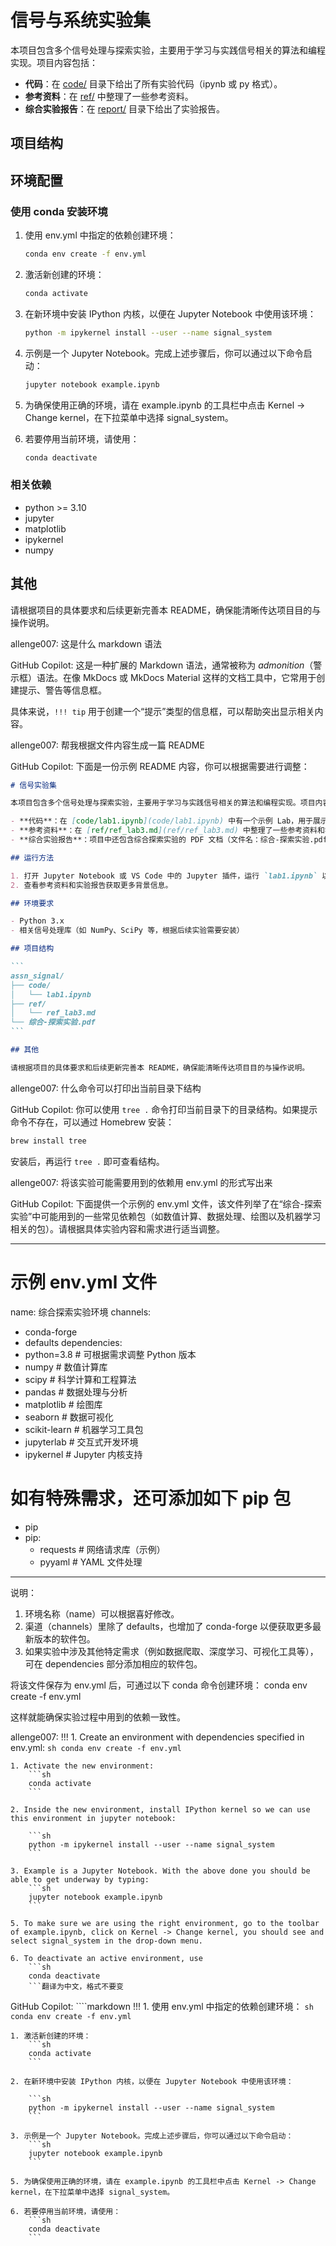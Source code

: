 # 信号与系统实验集

本项目包含多个信号处理与探索实验，主要用于学习与实践信号相关的算法和编程实现。项目内容包括：

- **代码**：在 [code/](code/) 目录下给出了所有实验代码（ipynb 或 py 格式）。
- **参考资料**：在 [ref/](references/) 中整理了一些参考资料。
- **综合实验报告**：在 [report/](report/) 目录下给出了实验报告。

## 项目结构

<!-- readme-tree start -->
<!-- readme-tree end -->

## 环境配置

### 使用 conda 安装环境

1. 使用 env.yml 中指定的依赖创建环境：
    ```sh
    conda env create -f env.yml
    ```

2. 激活新创建的环境：
    ```sh
    conda activate
    ```
    
3. 在新环境中安装 IPython 内核，以便在 Jupyter Notebook 中使用该环境： 

    ```sh
    python -m ipykernel install --user --name signal_system
    ```

4. 示例是一个 Jupyter Notebook。完成上述步骤后，你可以通过以下命令启动：
    ```sh
    jupyter notebook example.ipynb
    ```
    
5. 为确保使用正确的环境，请在 example.ipynb 的工具栏中点击 Kernel -> Change kernel，在下拉菜单中选择 signal_system。

6. 若要停用当前环境，请使用：
    ```sh
    conda deactivate
    ```

### 相关依赖

- python >= 3.10
- jupyter
- matplotlib
- ipykernel
- numpy

## 其他

请根据项目的具体要求和后续更新完善本 README，确保能清晰传达项目目的与操作说明。

allenge007: 这是什么 markdown 语法

GitHub Copilot: 这是一种扩展的 Markdown 语法，通常被称为 *admonition*（警示框）语法。在像 MkDocs 或 MkDocs Material 这样的文档工具中，它常用于创建提示、警告等信息框。

具体来说，`!!! tip` 用于创建一个“提示”类型的信息框，可以帮助突出显示相关内容。

allenge007: 帮我根据文件内容生成一篇 README

GitHub Copilot: 下面是一份示例 README 内容，你可以根据需要进行调整：

````markdown
# 信号实验集

本项目包含多个信号处理与探索实验，主要用于学习与实践信号相关的算法和编程实现。项目内容包括：

- **代码**：在 [code/lab1.ipynb](code/lab1.ipynb) 中有一个示例 Lab，用于展示基础的 Python 编程（例如打印 "hello, world"）。
- **参考资料**：在 [ref/ref_lab3.md](ref/ref_lab3.md) 中整理了一些参考资料和学习笔记。
- **综合实验报告**：项目中还包含综合探索实验的 PDF 文档（文件名：综合-探索实验.pdf），详细描述了实验过程和结果。

## 运行方法

1. 打开 Jupyter Notebook 或 VS Code 中的 Jupyter 插件，运行 `lab1.ipynb` 以体验实验示例。
2. 查看参考资料和实验报告获取更多背景信息。

## 环境要求

- Python 3.x
- 相关信号处理库（如 NumPy、SciPy 等，根据后续实验需要安装）

## 项目结构

```
assn_signal/
├── code/
│   └── lab1.ipynb
├── ref/
│   └── ref_lab3.md
└── 综合-探索实验.pdf
```

## 其他

请根据项目的具体要求和后续更新完善本 README，确保能清晰传达项目目的与操作说明。
````

allenge007: 什么命令可以打印出当前目录下结构

GitHub Copilot: 你可以使用 `tree .` 命令打印当前目录下的目录结构。如果提示命令不存在，可以通过 Homebrew 安装：

````bash
brew install tree
````

安装后，再运行 `tree .` 即可查看结构。

allenge007: 将该实验可能需要用到的依赖用 env.yml 的形式写出来

GitHub Copilot: 下面提供一个示例的 env.yml 文件，该文件列举了在“综合-探索实验”中可能用到的一些常见依赖包（如数值计算、数据处理、绘图以及机器学习相关的包）。请根据具体实验内容和需求进行适当调整。

-----------------------------------------------------------
# 示例 env.yml 文件

name: 综合探索实验环境
channels:
  - conda-forge
  - defaults
dependencies:
  - python=3.8           # 可根据需求调整 Python 版本
  - numpy                # 数值计算库
  - scipy                # 科学计算和工程算法
  - pandas               # 数据处理与分析
  - matplotlib           # 绘图库
  - seaborn              # 数据可视化
  - scikit-learn         # 机器学习工具包
  - jupyterlab           # 交互式开发环境
  - ipykernel            # Jupyter 内核支持
  # 如有特殊需求，还可添加如下 pip 包
  - pip
  - pip:
      - requests         # 网络请求库（示例）
      - pyyaml           # YAML 文件处理

-----------------------------------------------------------

说明：
1. 环境名称（name）可以根据喜好修改。
2. 渠道（channels）里除了 defaults，也增加了 conda-forge 以便获取更多最新版本的软件包。
3. 如果实验中涉及其他特定需求（例如数据爬取、深度学习、可视化工具等），可在 dependencies 部分添加相应的软件包。

将该文件保存为 env.yml 后，可通过以下 conda 命令创建环境：
  conda env create -f env.yml

这样就能确保实验过程中用到的依赖一致性。

allenge007: !!!
    1. Create an environment with dependencies specified in env.yml:
        ```sh
        conda env create -f env.yml
        ```

    1. Activate the new environment:
        ```sh
        conda activate
        ```
        
    2. Inside the new environment, install IPython kernel so we can use this environment in jupyter notebook: 
    
        ```sh
        python -m ipykernel install --user --name signal_system
        ```

    3. Example is a Jupyter Notebook. With the above done you should be able to get underway by typing:
        ```sh
        jupyter notebook example.ipynb
        ```
        
    5. To make sure we are using the right environment, go to the toolbar of example.ipynb, click on Kernel -> Change kernel, you should see and select signal_system in the drop-down menu.

    6. To deactivate an active environment, use
        ```sh
        conda deactivate
        ```翻译为中文，格式不要变

GitHub Copilot: ````markdown
!!!
    1. 使用 env.yml 中指定的依赖创建环境：
        ```sh
        conda env create -f env.yml
        ```

    1. 激活新创建的环境：
        ```sh
        conda activate
        ```
        
    2. 在新环境中安装 IPython 内核，以便在 Jupyter Notebook 中使用该环境： 
    
        ```sh
        python -m ipykernel install --user --name signal_system
        ```

    3. 示例是一个 Jupyter Notebook。完成上述步骤后，你可以通过以下命令启动：
        ```sh
        jupyter notebook example.ipynb
        ```
        
    5. 为确保使用正确的环境，请在 example.ipynb 的工具栏中点击 Kernel -> Change kernel，在下拉菜单中选择 signal_system。

    6. 若要停用当前环境，请使用：
        ```sh
        conda deactivate
        ```